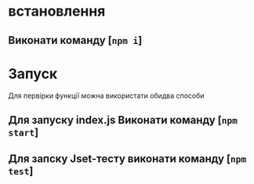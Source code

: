 # встановлення

## Виконати команду [`npm i`]

# Запуск

Для первірки функції можна використати обидва способи

## Для запуску index.js Виконати команду [`npm start`]

## Для запску Jset-тесту виконати команду [`npm test`]
